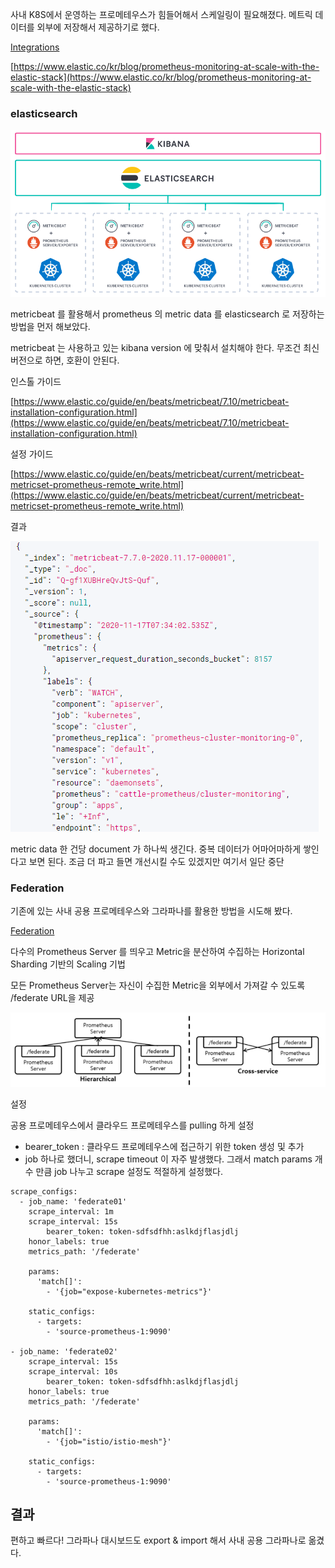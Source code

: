 사내 K8S에서 운영하는 프로메테우스가 힘들어해서 스케일링이 필요해졌다. 메트릭 데이터를 외부에 저장해서 제공하기로 했다.

[Integrations](https://prometheus.io/docs/operating/integrations/)

[https://www.elastic.co/kr/blog/prometheus-monitoring-at-scale-with-the-elastic-stack](https://www.elastic.co/kr/blog/prometheus-monitoring-at-scale-with-the-elastic-stack)

### elasticsearch

![prometheus-es](prometheus-es.png)

metricbeat 를 활용해서 prometheus 의 metric data 를 elasticsearch 로 저장하는 방법을 먼저 해보았다.

metricbeat 는 사용하고 있는 kibana version 에 맞춰서 설치해야 한다. 무조건 최신버전으로 하면, 호환이 안된다.

인스톨 가이드

[https://www.elastic.co/guide/en/beats/metricbeat/7.10/metricbeat-installation-configuration.html](https://www.elastic.co/guide/en/beats/metricbeat/7.10/metricbeat-installation-configuration.html)

설정 가이드

[https://www.elastic.co/guide/en/beats/metricbeat/current/metricbeat-metricset-prometheus-remote_write.html](https://www.elastic.co/guide/en/beats/metricbeat/current/metricbeat-metricset-prometheus-remote_write.html)

결과

![esjson](esjson.png)

metric data 한 건당 document 가 하나씩 생긴다. 중복 데이터가 어마어마하게 쌓인다고 보면 된다. 조금 더 파고 들면 개선시킬 수도 있겠지만 여기서 일단 중단

### Federation

기존에 있는 사내 공용 프로메테우스와 그라파나를 활용한 방법을 시도해 봤다.

[Federation](https://prometheus.io/docs/prometheus/latest/federation/)

다수의 Prometheus Server 를 띄우고 Metric을 분산하여 수집하는 Horizontal Sharding 기반의 Scaling 기법

모든 Prometheus Server는 자신이 수집한 Metric을 외부에서 가져갈 수 있도록 /federate URL을 제공

![federation](federation.png)

설정

공용 프로메테우스에서 클라우드 프로메테우스를 pulling 하게 설정

- bearer_token : 클라우드 프로메테우스에 접근하기 위한 token 생성 및 추가
- job 하나로 했더니, scrape timeout 이 자주 발생했다. 그래서 match params 개수 만큼 job 나누고 scrape 설정도 적절하게 설정했다.

```text
scrape_configs:
  - job_name: 'federate01'
    scrape_interval: 1m
    scrape_interval: 15s
		bearer_token: token-sdfsdfhh:aslkdjflasjdlj
    honor_labels: true
    metrics_path: '/federate'

    params:
      'match[]':
        - '{job="expose-kubernetes-metrics"}'

    static_configs:
      - targets:
        - 'source-prometheus-1:9090'

- job_name: 'federate02'
    scrape_interval: 15s
    scrape_interval: 10s
		bearer_token: token-sdfsdfhh:aslkdjflasjdlj
    honor_labels: true
    metrics_path: '/federate'

    params:
      'match[]':
        - '{job="istio/istio-mesh"}'

    static_configs:
      - targets:
        - 'source-prometheus-1:9090'
```

## 결과

편하고 빠르다!
그라파나 대시보드도 export & import 해서 사내 공용 그라파나로 옮겼다.